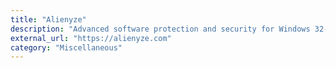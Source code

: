 ```yaml
---
title: "Alienyze"
description: "Advanced software protection and security for Windows 32-bit executables."
external_url: "https://alienyze.com"
category: "Miscellaneous"
---
```

